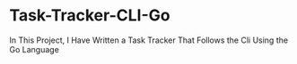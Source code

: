 # Task-Tracker-CLI-Go
In This Project, I Have Written a Task Tracker That Follows the Cli Using the Go Language
